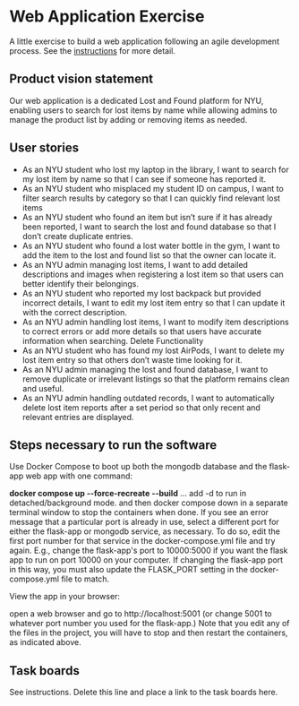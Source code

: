 # Web Application Exercise

A little exercise to build a web application following an agile development process. See the [instructions](instructions.md) for more detail.

## Product vision statement

Our web application is a dedicated Lost and Found platform for NYU, enabling users to search for lost items by name while allowing admins to manage the product list by adding or removing items as needed.


## User stories
- As an NYU student who lost my laptop in the library, I want to search for my lost item by name so that I can see if someone has reported it.
- As an NYU student who misplaced my student ID on campus, I want to filter search results by category so that I can quickly find relevant lost items
- As an NYU student who found an item but isn’t sure if it has already been reported, I want to search the lost and found database so that I don’t create duplicate entries.
- As an NYU student who found a lost water bottle in the gym, I want to add the item to the lost and found list so that the owner can locate it.
- As an NYU admin managing lost items, I want to add detailed descriptions and images when registering a lost item so that users can better identify their belongings.
- As an NYU student who reported my lost backpack but provided incorrect details, I want to edit my lost item entry so that I can update it with the correct description.
- As an NYU admin handling lost items, I want to modify item descriptions to correct errors or add more details so that users have accurate information when searching.
Delete Functionality
- As an NYU student who has found my lost AirPods, I want to delete my lost item entry so that others don’t waste time looking for it.
- As an NYU admin managing the lost and found database, I want to remove duplicate or irrelevant listings so that the platform remains clean and useful.
- As an NYU admin handling outdated records, I want to automatically delete lost item reports after a set period so that only recent and relevant entries are displayed.

## Steps necessary to run the software

Use Docker Compose to boot up both the mongodb database and the flask-app web app with one command:

**docker compose up --force-recreate --build** ... add -d to run in detached/background mode.
and then docker compose down in a separate terminal window to stop the containers when done.
If you see an error message that a particular port is already in use, select a different port for either the flask-app or mongodb service, as necessary. To do so, edit the first port number for that service in the docker-compose.yml file and try again. E.g., change the flask-app's port to 10000:5000 if you want the flask app to run on port 10000 on your computer. If changing the flask-app port in this way, you must also update the FLASK_PORT setting in the docker-compose.yml file to match.

View the app in your browser:

open a web browser and go to http://localhost:5001 (or change 5001 to whatever port number you used for the flask-app.)
Note that you edit any of the files in the project, you will have to stop and then restart the containers, as indicated above.

## Task boards

See instructions. Delete this line and place a link to the task boards here.
